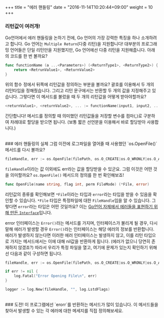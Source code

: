 +++
title = "에러 핸들링"
date = "2016-11-14T10:20:44+09:00"
weight = 10
+++

### 리턴값이 여러개!
Go언어에서 에러 핸들링을 논하기 전에, Go 언어의 가장 강력한 특징을 하나 소개하려고 합니다. Go 언어는 `Multiple Return`(다중 리턴)을 지원합니다! 대부분의 프로그래밍 언어들은 단일 리턴만을 지원했지만, Go 언어에선 다중 리턴을 지원해줍니다. 아래의 코드를 한 번 볼까요?

```go
func functionName (a ...<Parameters>) (<ReturnType1>, <ReturnType2>) {
	return <RetrunValue1>, <ReturnValue2>
}
```
위의 함수 정에서 뒤쪽에 리턴값을 정의하는 부분을 볼까요? 괄호를 이용해서 두 개의 리턴타입을 정해줬습니다. 그리고 리턴 문구에서는 반환할 두 개의 값을 지정해주고 있습니다. 그렇다면 이 메서드를 불렀을 때 두 개의 리턴값을 어떻게 받아야할까요?
```go
<returnValue1>, <returnValue2>, ... := functionName(input1, input2, ...);
```
간단합니다! 메서드를 정의할 때 의미했던 리턴값들을 저장할 변수를 컴마(,)로 구분하여 차례대로 할당을 받으면 됩니다. (보통 짧은 선언문을 이용해서 바로 할당받아 사용합니다.)

<br>
### 에러 핸들링의 실체
그럼 이전에 로그파일을 열어줄 때 사용했던 `os.OpenFile()` 메서드를 다시 볼까요?

```go
fileHandle, err := os.OpenFile(filePath, os.O_CREATE|os.O_WRONLY|os.O_APPEND, 0666)
```
`fileHandle`이라는 값 이외에도 err라는 값을 할당받을 수 있군요. 그럼 이것은 어떤 것을 의미할까요? `os.OpenFile()` 메서드의 정의를 한 번 확인해보죠!

```go
func OpenFile(name string, flag int, perm FileMode) (*File, error)
```
리턴값의 종류를 확인해보면 `*File`이라는 타입과 `error`라는 타입을 받을 수 있음을 확인할 수 있습니다. `*File` 타입은 특정파일에 대한 `FileHandle`임을 알 수 있습니다. 그렇다면 `error`라는 타입은 어떤 것일까요? 이는 [Go언어 자체에서 에러들을 표현하기 위해 만든 `Interface`](https://golang.org/pkg/builtin/#error)입니다.

error 인터페이스는 `Error()`라는 메서드를 가지며, 인터페이스가 불리게 될 경우, 다시 말해 에러가 발생할 경우 `Error()`라는 인터페이스는 해당 에러의 정보를 반환합니다. 에러가 발생하지 않는다면 이러한 에러 인터페이스는 발생하지 않고, 이를 리턴 타입으로 가지는 메서드에서는 이에 대해 nil값을 반환하게 됩니다. (에러가 없으니 당연히 존재하지 않겠죠?) 따라서 우리가 특정 파일을 열고, 여기에 문제가 있는지 확인하기 위해선 다음과 같이 구성하면 됩니다.

```go
fileHandle, err := os.OpenFile(filePath, os.O_CREATE|os.O_WRONLY|os.O_APPEND, 0666)

if err != nil {
	log.Fatal("Error Opening File\n", err)
}

logger := log.New(fileHandle, "", log.LstdFlags)
```

<br>
### 도전!
이 프로그램에선 `erorr`를 반환하는 메서드가 많이 있습니다. 이 메서드들을 찾아서 발생할 수 있는 각 에러에 대한 메세지를 직접 정의해보세요. 